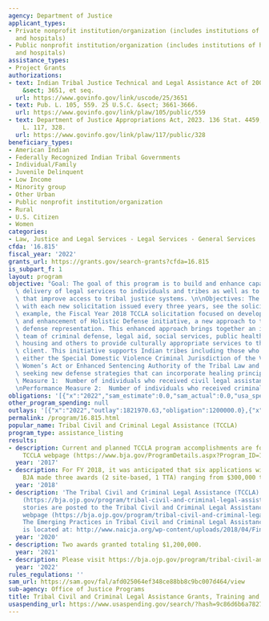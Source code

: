 ```yaml
---
agency: Department of Justice
applicant_types:
- Private nonprofit institution/organization (includes institutions of higher education
  and hospitals)
- Public nonprofit institution/organization (includes institutions of higher education
  and hospitals)
assistance_types:
- Project Grants
authorizations:
- text: Indian Tribal Justice Technical and Legal Assistance Act of 2000. 25 U.S.C.
    &sect; 3651, et seq.
  url: https://www.govinfo.gov/link/uscode/25/3651
- text: Pub. L. 105, 559. 25 U.S.C. &sect; 3661-3666.
  url: https://www.govinfo.gov/link/plaw/105/public/559
- text: Department of Justice Appropriations Act, 2023. 136 Stat. 4459, 4536. Pub.
    L. 117, 328.
  url: https://www.govinfo.gov/link/plaw/117/public/328
beneficiary_types:
- American Indian
- Federally Recognized Indian Tribal Governments
- Individual/Family
- Juvenile Delinquent
- Low Income
- Minority group
- Other Urban
- Public nonprofit institution/organization
- Rural
- U.S. Citizen
- Women
categories:
- Law, Justice and Legal Services - Legal Services - General Services
cfda: '16.815'
fiscal_year: '2022'
grants_url: https://grants.gov/search-grants?cfda=16.815
is_subpart_f: 1
layout: program
objective: "Goal: The goal of this program is to build and enhance capacity and improve\
  \ delivery of legal services to individuals and tribes as well as to develop policies\
  \ that improve access to tribal justice systems. \n\nObjectives: The objective varies\
  \ with each new solicitation issued every three years, see the solicitation. For\
  \ example, the Fiscal Year 2018 TCCLA solicitation focused on development, implementation,\
  \ and enhancement of Holistic Defense initiative, a new approach to traditional\
  \ defense representation. This enhanced approach brings together an interdisciplinary\
  \ team of criminal defense, legal aid, social services, public health and public\
  \ housing and others to provide culturally appropriate services to the defense’s\
  \ client. This initiative supports Indian tribes including those who are implementing\
  \ either the Special Domestic Violence Criminal Jurisdiction of the Violence Against\
  \ Women’s Act or Enhanced Sentencing Authority of the Tribal Law and Order Act or\
  \ seeking new defense strategies that can incorporate healing principles.\n\nPerformance\
  \ Measure 1:  Number of individuals who received civil legal assistance; and, \n\
  \nPerformance Measure 2:  Number of individuals who received criminal legal assistance."
obligations: '[{"x":"2022","sam_estimate":0.0,"sam_actual":0.0,"usa_spending_actual":1200000.0},{"x":"2023","sam_estimate":2196000.0,"sam_actual":0.0,"usa_spending_actual":2196000.0},{"x":"2024","sam_estimate":0.0,"sam_actual":0.0,"usa_spending_actual":0.0}]'
other_program_spending: null
outlays: '[{"x":"2022","outlay":1821970.63,"obligation":1200000.0},{"x":"2023","outlay":201191.18,"obligation":2196000.0},{"x":"2024","outlay":0.0,"obligation":0.0}]'
permalink: /program/16.815.html
popular_name: Tribal Civil and Criminal Legal Assistance (TCCLA)
program_type: assistance_listing
results:
- description: Current and planned TCCLA program accomplishments are found at the
    TCCLA webpage (https://www.bja.gov/ProgramDetails.aspx?Program_ID=102#horizontalTab6).
  year: '2017'
- description: For FY 2018, it was anticipated that six applications will be received.
    BJA made three awards (2 site-based, 1 TTA) ranging from $300,000 to $600,000.
  year: '2018'
- description: 'The Tribal Civil and Criminal Legal Assistance (TCCLA) Program webpage
    (https://bja.ojp.gov/program/tribal-civil-and-criminal-legal-assistance-tccla-program/overview).  Success
    stories are posted to the Tribal Civil and Criminal Legal Assistance (TCCLA) Program
    webpage (https://bja.ojp.gov/program/tribal-civil-and-criminal-legal-assistance-tccla-program/overview).
    The Emerging Practices in Tribal Civil and Criminal Legal Assistance publication
    is located at: http://www.naicja.org/wp-content/uploads/2018/04/Final-Revised-Emerging-Practices-11.8.2016-copy.pdf.'
  year: '2020'
- description: Two awards granted totaling $1,200,000.
  year: '2021'
- description: Please visit https://bja.ojp.gov/program/tribal-civil-and-criminal-legal-assistance-tccla-program/overview
  year: '2022'
rules_regulations: ''
sam_url: https://sam.gov/fal/afd025064ef348ce88bb8c9bc007d464/view
sub-agency: Office of Justice Programs
title: Tribal Civil and Criminal Legal Assistance Grants, Training and Technical Assistance
usaspending_url: https://www.usaspending.gov/search/?hash=9c86d6b6a7827c687aa0ad916652c771
---
```

